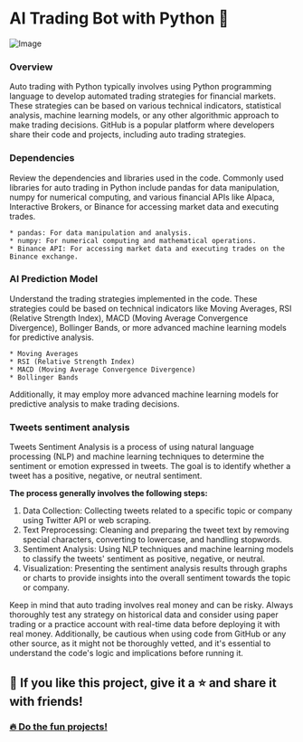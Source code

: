 
# AI Trading Bot with Python 🤖


![Image](https://cdn.activestate.com/wp-content/uploads/2020/05/Trading_hero-1200x607.jpg)


### **Overview**

Auto trading with Python typically involves using Python programming language to develop automated trading strategies for financial markets. These strategies can be based on various technical indicators, statistical analysis, machine learning models, or any other algorithmic approach to make trading decisions. GitHub is a popular platform where developers share their code and projects, including auto trading strategies.

### **Dependencies**

Review the dependencies and libraries used in the code. Commonly used libraries for auto trading in Python include pandas for data manipulation, numpy for numerical computing, and various financial APIs like Alpaca, Interactive Brokers, or Binance for accessing market data and executing trades.

    * pandas: For data manipulation and analysis.
    * numpy: For numerical computing and mathematical operations.
    * Binance API: For accessing market data and executing trades on the Binance exchange.


### **AI Prediction Model**

Understand the trading strategies implemented in the code. These strategies could be based on technical indicators like Moving Averages, RSI (Relative Strength Index), MACD (Moving Average Convergence Divergence), Bollinger Bands, or more advanced machine learning models for predictive analysis.

    * Moving Averages
    * RSI (Relative Strength Index)
    * MACD (Moving Average Convergence Divergence)
    * Bollinger Bands
    
Additionally, it may employ more advanced machine learning models for predictive analysis to make trading decisions.


### ****Tweets sentiment analysis****
Tweets Sentiment Analysis is a process of using natural language processing (NLP) and machine learning techniques to determine the sentiment or emotion expressed in tweets. The goal is to identify whether a tweet has a positive, negative, or neutral sentiment.

**The process generally involves the following steps:**

  1. Data Collection: Collecting tweets related to a specific topic or company using Twitter API or web scraping.
  2. Text Preprocessing: Cleaning and preparing the tweet text by removing special characters, converting to lowercase, and handling stopwords.
  3. Sentiment Analysis: Using NLP techniques and machine learning models to classify the tweets' sentiment as positive, negative, or neutral.
  4. Visualization: Presenting the sentiment analysis results through graphs or charts to provide insights into the overall sentiment towards the topic or company.
  




Keep in mind that auto trading involves real money and can be risky. Always thoroughly test any strategy on historical data and consider using paper trading or a practice account with real-time data before deploying it with real money. Additionally, be cautious when using code from GitHub or any other source, as it might not be thoroughly vetted, and it's essential to understand the code's logic and implications before running it.



## 💙 If you like this project, give it a ⭐ and share it with friends!


### <a href="https://github.com/CreativeMotion26?tab=repositories">🔥 Do the fun projects!</a>
